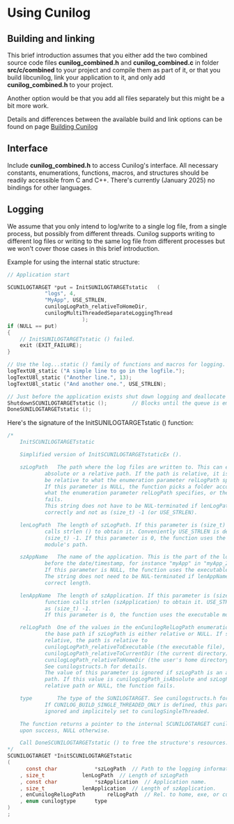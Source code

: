 
# Using Cunilog

## Building and linking

This brief introduction assumes that you either add the two combined source code files
__cunilog_combined.h__ and __cunilog_combined.c__ in folder __src/c/combined__
to your project and compile them as part of it, or that you build libcunilog, link your application to it, and only add __cunilog_combined.h__ to your project.

Another option would be that you add all files separately but this might be a bit more work.

Details and differences between the available build and link options can be found on page [Building Cunilog](building.md)

## Interface

Include __cunilog_combined.h__ to access Cunilog's interface.
All necessary constants, enumerations, functions, macros, and structures should be
readily accessible from C and C++. There's currently (January 2025) no bindings
for other languages.

## Logging

We assume that you only intend to log/write to a single log file, from a
single process, but possibly from different threads. Cunilog supports writing
to different log files or writing to the same log file from different processes
but we won't cover those cases in this brief introduction.

Example for using the internal static structure:
```C
// Application start

SCUNILOGTARGET *put = InitSUNILOGTARGETstatic	(
			"logs", 4,
			"MyApp", USE_STRLEN,
			cunilogLogPath_relativeToHomeDir,
			cunilogMultiThreadedSeparateLoggingThread
						);
if (NULL == put)
{
	// InitSUNILOGTARGETstatic () failed.
	exit (EXIT_FAILURE);
}

// Use the log...static () family of functions and macros for logging.
logTextU8_static ("A simple line to go in the logfile.");
logTextU8l_static ("Another line.", 13);
logTextU8l_static ("And another one.", USE_STRLEN);

// Just before the application exists shut down logging and deallocate its resources.
ShutdownSCUNILOGTARGETstatic ();		// Blocks until the queue is empty.
DoneSUNILOGTARGETstatic ();
```

Here's the signature of the InitSUNILOGTARGETstatic () function:
```C
/*
	InitSCUNILOGTARGETstatic

	Simplified version of InitSCUNILOGTARGETstaticEx ().

	szLogPath	The path where the log files are written to. This can either be an
			absolute or a relative path. If the path is relative, it is assumed to
			be relative to what the enumeration parameter relLogPath specifies.
			If this parameter is NULL, the function picks a folder according to
			what the enumeration parameter relLogPath specifies, or the function
			fails.
			This string does not have to be NUL-terminated if lenLogPath is given
			correctly and not as (size_t) -1 (or USE_STRLEN).

	lenLogPath	The length of szLogPath. If this parameter is (size_t) -1, the function
			calls strlen () to obtain it. Conveniently USE_STRLEN is defined as
			(size_t) -1. If this parameter is 0, the function uses the executable
			module's path.

	szAppName	The name of the application. This is the part of the log file's name
			before the date/timestamp, for instance "myApp" in "myApp_2022-10-18.log".
			If this parameter is NULL, the function uses the executable module's name.
			The string does not need to be NUL-terminated if lenAppName holds the
			correct length.

	lenAppName	The length of szApplication. If this parameter is (size_t) -1, the
			function calls strlen (szApplication) to obtain it. USE_STRLEN is defined
			as (size_t) -1.
			If this parameter is 0, the function uses the executable module's name.

	relLogPath	One of the values in the enCunilogRelLogPath enumeration that specify
			the base path if szLogPath is either relative or NULL. If szLogPath is
			relative, the path is relative to
			cunilogLogPath_relativeToExecutable (the executable file),
			cunilogLogPath_relativeToCurrentDir (the current directory), or
			cunilogLogPath_relativeToHomeDir (the user's home directory).
			See cunilogstructs.h for details.
			The value of this parameter is ignored if szLogPath is an absolute
			path. If this value is cunilogLogPath_isAbsolute and szLogPath is a
			relative path or NULL, the function fails.

	type		The type of the SUNILOGTARGET. See cunilogstructs.h for more details.
			If CUNILOG_BUILD_SINGLE_THREADED_ONLY is defined, this parameter is
			ignored and implicitely set to cunilogSingleThreaded.

	The function returns a pointer to the internal SCUNILOGTARGET cunilognewlinestructure
	upon success, NULL otherwise.

	Call DoneSCUNILOGTARGETstatic () to free the structure's resources.
*/
SCUNILOGTARGET *InitSCUNILOGTARGETstatic
(
	  const char			*szLogPath	// Path to the logging information.
	, size_t			lenLogPath	// Length of szLogPath
	, const char			*szApplication	// Application name.
	, size_t			lenApplication	// Length of szApplication.
	, enCunilogRelLogPath		relLogPath	// Rel. to home, exe, or current dir.
	, enum cunilogtype		type
)
;
```
